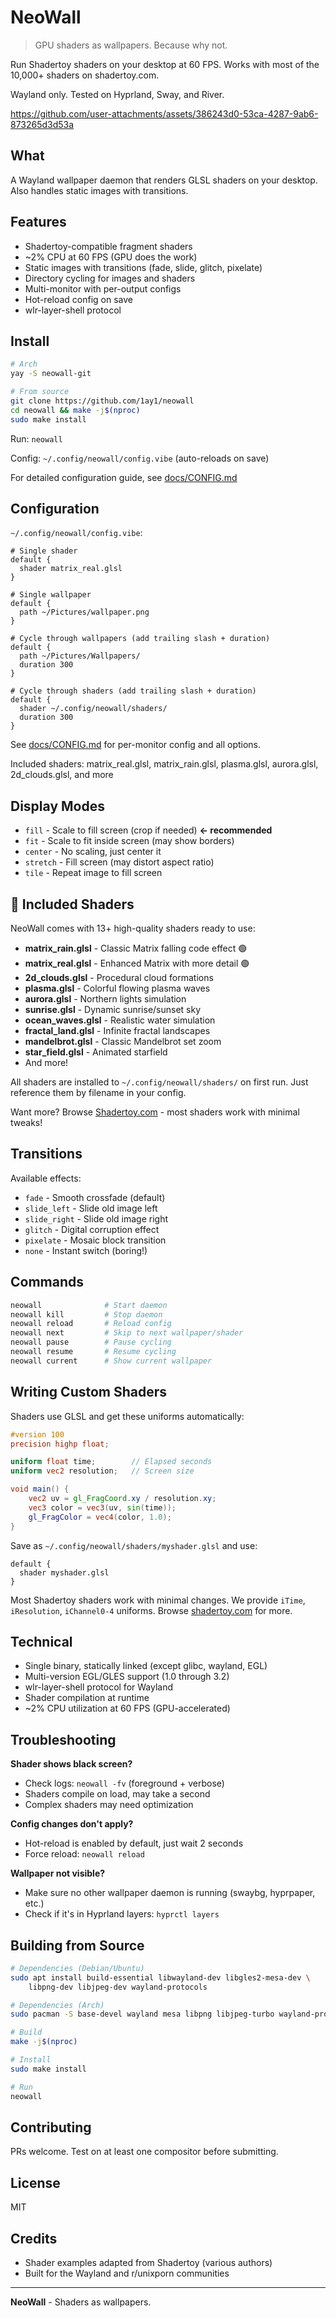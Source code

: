 # NeoWall

> GPU shaders as wallpapers. Because why not.

Run Shadertoy shaders on your desktop at 60 FPS. Works with most of the 10,000+ shaders on shadertoy.com.

Wayland only. Tested on Hyprland, Sway, and River.

https://github.com/user-attachments/assets/386243d0-53ca-4287-9ab6-873265d3d53a

## What

A Wayland wallpaper daemon that renders GLSL shaders on your desktop. Also handles static images with transitions.

## Features

- Shadertoy-compatible fragment shaders
- ~2% CPU at 60 FPS (GPU does the work)
- Static images with transitions (fade, slide, glitch, pixelate)
- Directory cycling for images and shaders
- Multi-monitor with per-output configs
- Hot-reload config on save
- wlr-layer-shell protocol



## Install

```bash
# Arch
yay -S neowall-git

# From source
git clone https://github.com/1ay1/neowall
cd neowall && make -j$(nproc)
sudo make install
```

Run: `neowall`

Config: `~/.config/neowall/config.vibe` (auto-reloads on save)

For detailed configuration guide, see [docs/CONFIG.md](docs/CONFIG.md)

## Configuration

`~/.config/neowall/config.vibe`:

```vibe
# Single shader
default {
  shader matrix_real.glsl
}

# Single wallpaper
default {
  path ~/Pictures/wallpaper.png
}

# Cycle through wallpapers (add trailing slash + duration)
default {
  path ~/Pictures/Wallpapers/
  duration 300
}

# Cycle through shaders (add trailing slash + duration)
default {
  shader ~/.config/neowall/shaders/
  duration 300
}
```

See [docs/CONFIG.md](docs/CONFIG.md) for per-monitor config and all options.

Included shaders: matrix_real.glsl, matrix_rain.glsl, plasma.glsl, aurora.glsl, 2d_clouds.glsl, and more

## Display Modes

- `fill` - Scale to fill screen (crop if needed) **← recommended**
- `fit` - Scale to fit inside screen (may show borders)
- `center` - No scaling, just center it
- `stretch` - Fill screen (may distort aspect ratio)
- `tile` - Repeat image to fill screen

## 🎨 Included Shaders

NeoWall comes with 13+ high-quality shaders ready to use:

- **matrix_rain.glsl** - Classic Matrix falling code effect 🟢
- **matrix_real.glsl** - Enhanced Matrix with more detail 🟢
- **2d_clouds.glsl** - Procedural cloud formations
- **plasma.glsl** - Colorful flowing plasma waves
- **aurora.glsl** - Northern lights simulation
- **sunrise.glsl** - Dynamic sunrise/sunset sky
- **ocean_waves.glsl** - Realistic water simulation
- **fractal_land.glsl** - Infinite fractal landscapes
- **mandelbrot.glsl** - Classic Mandelbrot set zoom
- **star_field.glsl** - Animated starfield
- And more!

All shaders are installed to `~/.config/neowall/shaders/` on first run. Just reference them by filename in your config.

Want more? Browse [Shadertoy.com](https://www.shadertoy.com/) - most shaders work with minimal tweaks!

## Transitions

Available effects:
- `fade` - Smooth crossfade (default)
- `slide_left` - Slide old image left
- `slide_right` - Slide old image right  
- `glitch` - Digital corruption effect
- `pixelate` - Mosaic block transition
- `none` - Instant switch (boring!)

## Commands

```bash
neowall              # Start daemon
neowall kill         # Stop daemon
neowall reload       # Reload config
neowall next         # Skip to next wallpaper/shader
neowall pause        # Pause cycling
neowall resume       # Resume cycling
neowall current      # Show current wallpaper
```

## Writing Custom Shaders

Shaders use GLSL and get these uniforms automatically:

```glsl
#version 100
precision highp float;

uniform float time;        // Elapsed seconds
uniform vec2 resolution;   // Screen size

void main() {
    vec2 uv = gl_FragCoord.xy / resolution.xy;
    vec3 color = vec3(uv, sin(time));
    gl_FragColor = vec4(color, 1.0);
}
```

Save as `~/.config/neowall/shaders/myshader.glsl` and use:

```vibe
default {
  shader myshader.glsl
}
```

Most Shadertoy shaders work with minimal changes. We provide `iTime`, `iResolution`, `iChannel0-4` uniforms. Browse [shadertoy.com](https://www.shadertoy.com/) for more.

## Technical

- Single binary, statically linked (except glibc, wayland, EGL)
- Multi-version EGL/GLES support (1.0 through 3.2)
- wlr-layer-shell protocol for Wayland
- Shader compilation at runtime
- ~2% CPU utilization at 60 FPS (GPU-accelerated)

## Troubleshooting

**Shader shows black screen?**
- Check logs: `neowall -fv` (foreground + verbose)
- Shaders compile on load, may take a second
- Complex shaders may need optimization

**Config changes don't apply?**
- Hot-reload is enabled by default, just wait 2 seconds
- Force reload: `neowall reload`

**Wallpaper not visible?**
- Make sure no other wallpaper daemon is running (swaybg, hyprpaper, etc.)
- Check if it's in Hyprland layers: `hyprctl layers`

## Building from Source

```bash
# Dependencies (Debian/Ubuntu)
sudo apt install build-essential libwayland-dev libgles2-mesa-dev \
    libpng-dev libjpeg-dev wayland-protocols

# Dependencies (Arch)
sudo pacman -S base-devel wayland mesa libpng libjpeg-turbo wayland-protocols

# Build
make -j$(nproc)

# Install
sudo make install

# Run
neowall
```

## Contributing

PRs welcome. Test on at least one compositor before submitting.

## License

MIT

## Credits

- Shader examples adapted from Shadertoy (various authors)
- Built for the Wayland and r/unixporn communities

---

**NeoWall** - Shaders as wallpapers.
